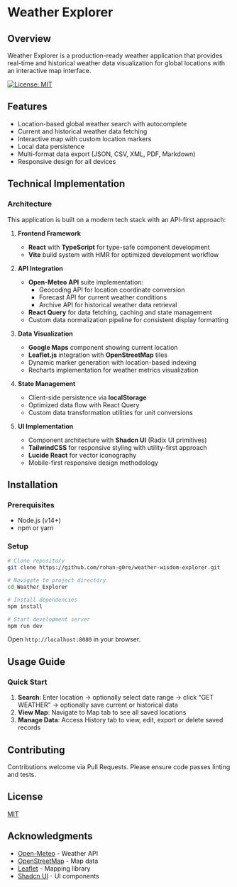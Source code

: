 # Weather Explorer

## Overview
Weather Explorer is a production-ready weather application that provides real-time and historical weather data visualization for global locations with an interactive map interface.

[![License: MIT](https://img.shields.io/badge/License-MIT-blue.svg)](LICENSE)

## Features
- Location-based global weather search with autocomplete
- Current and historical weather data fetching
- Interactive map with custom location markers
- Local data persistence
- Multi-format data export (JSON, CSV, XML, PDF, Markdown)
- Responsive design for all devices

## Technical Implementation

### Architecture
This application is built on a modern tech stack with an API-first approach:

1. **Frontend Framework**
   - **React** with **TypeScript** for type-safe component development
   - **Vite** build system with HMR for optimized development workflow

2. **API Integration**
   - **Open-Meteo API** suite implementation:
     - Geocoding API for location coordinate conversion
     - Forecast API for current weather conditions
     - Archive API for historical weather data retrieval
   - **React Query** for data fetching, caching and state management
   - Custom data normalization pipeline for consistent display formatting

3. **Data Visualization**
   - **Google Maps** component showing current location
   - **Leaflet.js** integration with **OpenStreetMap** tiles
   - Dynamic marker generation with location-based indexing
   - Recharts implementation for weather metrics visualization

4. **State Management**
   - Client-side persistence via **localStorage**
   - Optimized data flow with React Query
   - Custom data transformation utilities for unit conversions

5. **UI Implementation**
   - Component architecture with **Shadcn UI** (Radix UI primitives)
   - **TailwindCSS** for responsive styling with utility-first approach
   - **Lucide React** for vector iconography
   - Mobile-first responsive design methodology

## Installation

### Prerequisites
- Node.js (v14+)
- npm or yarn

### Setup
```sh
# Clone repository
git clone https://github.com/rohan-g0re/weather-wisdom-explorer.git

# Navigate to project directory
cd Weather_Explorer

# Install dependencies
npm install

# Start development server
npm run dev
```
Open `http://localhost:8080` in your browser.

## Usage Guide

### Quick Start
1. **Search**: Enter location → optionally select date range → click "GET WEATHER" → optionally save current or historical data 
2. **View Map**: Navigate to Map tab to see all saved locations
3. **Manage Data**: Access History tab to view, edit, export or delete saved records

## Contributing
Contributions welcome via Pull Requests. Please ensure code passes linting and tests.

## License
[MIT](LICENSE)

## Acknowledgments
- [Open-Meteo](https://open-meteo.com/) - Weather API
- [OpenStreetMap](https://www.openstreetmap.org/) - Map data
- [Leaflet](https://leafletjs.com/) - Mapping library
- [Shadcn UI](https://ui.shadcn.com/) - UI components
